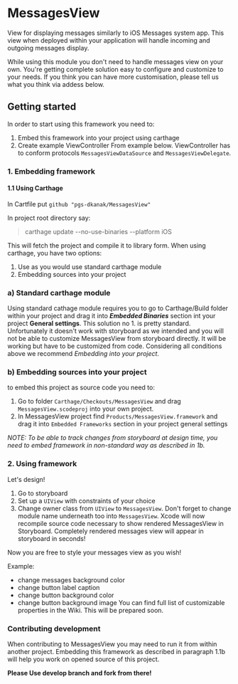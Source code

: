 # MessagesView
View for displaying messages similarly to iOS Messages system app. This view when deployed within your application will handle incoming and outgoing messages display.

While using this module you don't need to handle messages view on your own. You're getting complete solution easy to configure and customize to your needs. If you think you can have more customisation, please tell us what you think via addess below.


## Getting started

In order to start using this framework you need to:
1. Embed this framework into your project using carthage
2. Create example ViewController From example below. ViewController has to conform protocols `MessagesViewDataSource` and `MessagesViewDelegate`.

### 1. Embedding framework


#### 1.1 Using Carthage
In Cartfile put
`github "pgs-dkanak/MessagesView"`

In project root directory say:
> carthage update --no-use-binaries --platform iOS

This will fetch the project and compile it to library form. When using carthage, you have two options:
1. Use as you would use standard carthage module
2. Embedding sources into your project

### a) Standard carthage module

Using standard cathage module requires you to go to Carthage/Build folder within your project and drag it into _**Embedded Binaries**_ section int your project **General settings**.
This solution no 1. is pretty standard. Unfortunately it doesn't work with storyboard as we intended and you will not be able to customize MessagesView from storyboard directly. It will be working but have to be customized from code. Considering all conditions above we recommend _Embedding into your project_. 

### b) Embedding sources into your project

to embed this project as source code you need to:
1. Go to folder `Carthage/Checkouts/MessagesView` and drag `MessagesView.scodeproj` into your own project.
2. In MessagesView project find `Products/MessagesView.framework` and drag it into  `Embedded Frameworks` section in your project general settings

*NOTE: To be able to track changes from storyboard at design time, you need to embed framework in non-standard way as described in 1b.*


### 2. Using framework

Let's design!

1. Go to storyboard
2. Set up a `UIView` with constraints of your choice
3. Change owner class from `UIView` to `MessagesView`. Don't forget to change module name underneath too into `MessagesView`. Xcode will now recompile source code necessary to show rendered MessagesView in Storyboard. Completely rendered messages view will appear in storyboard in seconds!

Now you are free to style your messages view as you wish!

Example: 
- change messages background color
- change button label caption
- change button background color
- change button background image
You can find full list of customizable properties in the Wiki. This will be prepared soon.



### Contributing development
When contributing to MessagesView you may need to run it from within another project. Embedding this framework as described in paragraph  1.1b will help you work on opened source of this project.


__Please Use develop branch and fork from there!__
